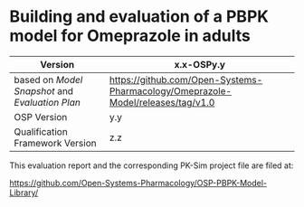 # Building and evaluation of a PBPK model for Omeprazole in adults



| Version                                         | x.x-OSPy.y                                                   |
| ----------------------------------------------- | ------------------------------------------------------------ |
| based on *Model Snapshot* and *Evaluation Plan* | https://github.com/Open-Systems-Pharmacology/Omeprazole-Model/releases/tag/v1.0 |
| OSP Version                                     | y.y                                                          |
| Qualification Framework Version                 | z.z                                                          |

This evaluation report and the corresponding PK-Sim project file are filed at:

https://github.com/Open-Systems-Pharmacology/OSP-PBPK-Model-Library/